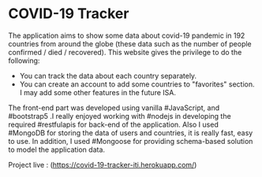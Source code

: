 # COVID-19 Tracker
The application aims to show some data about covid-19 pandemic in 192 countries from around the globe (these data such as the number of people confirmed / died / recovered).
This website gives the privilege to do the following:
- You can track the data about each country separately.
- You can create an account to add some countries to "favorites" section.
I may add some other features in the future ISA.

The front-end part was developed using vanilla #JavaScript, and #bootstrap5 .I really enjoyed working with #nodejs in developing the required #restfulapis for back-end of the application. Also I used #MongoDB for storing the data of users and countries, it is really fast, easy to use. In addition, I used #Mongoose for providing schema-based solution to model the application data.

Project live :
(https://covid-19-tracker-iti.herokuapp.com/)
